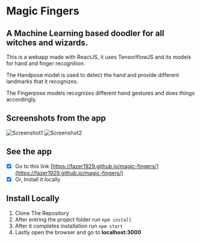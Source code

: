 # Magic Fingers
## A Machine Learning based doodler for all witches and wizards.

This is a webapp made with ReactJS, it uses TensorlflowJS and its models for hand and finger recognition.

The Handpose model is used to detect the hand and provide different landmarks that it recognizes.

The Fingerpose models recognizes different hand gestures and does things accordingly.

## Screenshots from the app
![Screenshot1](https://s2.gifyu.com/images/thumbnaildc20760440b0c848.png)
![Screenshot2](https://s2.gifyu.com/images/thumbs-up18270d460993a581.png)


## See the app
- [x] Go to this link [https://fazer1929.github.io/magic-fingers/](https://fazer1929.github.io/magic-fingers/)
- [x] Or, Install it locally

## Install Locally
1. Clone The Repository
2. After entring the project folder run `npm install`
3. After it completes installation run `npm start`
4. Lastly open the browser and go to **localhost:3000**
